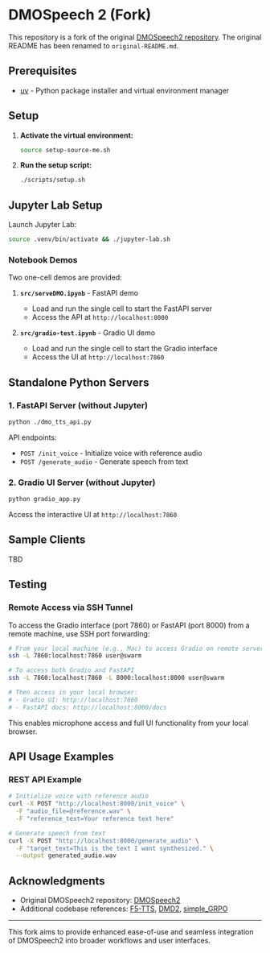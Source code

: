 # DMOSpeech 2 (Fork)

This repository is a fork of the original [DMOSpeech2 repository](https://github.com/yl4579/DMOSpeech2). The original README has been renamed to `original-README.md`.

## Prerequisites

- [uv](https://github.com/astral-sh/uv) - Python package installer and virtual environment manager

## Setup

1. **Activate the virtual environment:**
   ```bash
   source setup-source-me.sh
   ```

2. **Run the setup script:**
   ```bash
   ./scripts/setup.sh
   ```

## Jupyter Lab Setup

Launch Jupyter Lab:
```bash
source .venv/bin/activate && ./jupyter-lab.sh
```

### Notebook Demos

Two one-cell demos are provided:

1. **`src/serveDMO.ipynb`** - FastAPI demo
   - Load and run the single cell to start the FastAPI server
   - Access the API at `http://localhost:8000`

2. **`src/gradio-test.ipynb`** - Gradio UI demo
   - Load and run the single cell to start the Gradio interface
   - Access the UI at `http://localhost:7860`

## Standalone Python Servers

### 1. FastAPI Server (without Jupyter)

```bash
python ./dmo_tts_api.py
```

API endpoints:
- `POST /init_voice` - Initialize voice with reference audio
- `POST /generate_audio` - Generate speech from text

### 2. Gradio UI Server (without Jupyter)

```bash
python gradio_app.py
```

Access the interactive UI at `http://localhost:7860`

## Sample Clients

TBD

## Testing

### Remote Access via SSH Tunnel

To access the Gradio interface (port 7860) or FastAPI (port 8000) from a remote machine, use SSH port forwarding:

```bash
# From your local machine (e.g., Mac) to access Gradio on remote server
ssh -L 7860:localhost:7860 user@swarm

# To access both Gradio and FastAPI
ssh -L 7860:localhost:7860 -L 8000:localhost:8000 user@swarm

# Then access in your local browser:
# - Gradio UI: http://localhost:7860
# - FastAPI docs: http://localhost:8000/docs
```

This enables microphone access and full UI functionality from your local browser.

## API Usage Examples

### REST API Example

```bash
# Initialize voice with reference audio
curl -X POST "http://localhost:8000/init_voice" \
  -F "audio_file=@reference.wav" \
  -F "reference_text=Your reference text here"

# Generate speech from text
curl -X POST "http://localhost:8000/generate_audio" \
  -F "target_text=This is the text I want synthesized." \
  --output generated_audio.wav
```

## Acknowledgments

- Original DMOSpeech2 repository: [DMOSpeech2](https://github.com/yl4579/DMOSpeech2)
- Additional codebase references: [F5-TTS](https://github.com/SWivid/F5-TTS), [DMD2](https://github.com/tianweiy/DMD2), [simple\_GRPO](https://github.com/lsdefine/simple_GRPO)

---

This fork aims to provide enhanced ease-of-use and seamless integration of DMOSpeech2 into broader workflows and user interfaces.

